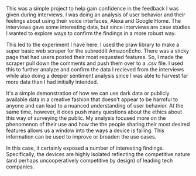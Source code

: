 This was a simple project to help gain confidence in the feedback I was given during interviews. I was doing an analysis of user behavior and their feelings about using their voice interfaces, Alexa and Google Home. The interviews gave some interesting data, but since interviews are case studies I wanted to explore ways to confirm the findings in a more robust way. 

This led to the experiment I have here. I used the praw library to make a super basic web scraper for the subreddit AmazonEcho. There was a sticky page that had users posted their most requested features. So, I made the scraper pull down the comments and push them over to a .csv file. I used this to further analyze and confirm the data I recieved from the interviews while also doing a deeper sentiment analysis since I was able to harvest far more data than I had initially intended. 

It's a simple demonstration of how we can use dark data or publicly available data in a creative fashion that doesn't appear to be harmful to anyone and can lead to a nuanced understanding of user behavior. At the same time, however, it does push many questions about the ethics about this way of surveying the public. My analysis focused more on the phenomenon of their use and how the the people sharing their most desired features allows us a window into the ways a device is failing. This information can be used to improve or broaden the use cases. 

In this case, it certainly exposed a number of interesting findings. Specifically, the devices are highly isolated reflecting the competitive nature (and perhaps uncooperatively competitive by design) of leading tech companies. 
